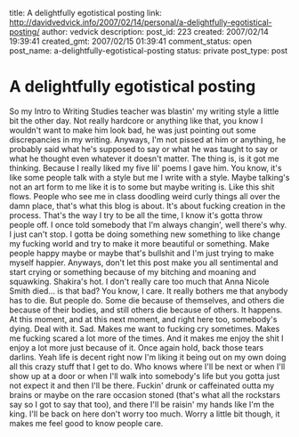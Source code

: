 title: A delightfully egotistical posting
link: http://davidvedvick.info/2007/02/14/personal/a-delightfully-egotistical-posting/
author: vedvick
description: 
post_id: 223
created: 2007/02/14 19:39:41
created_gmt: 2007/02/15 01:39:41
comment_status: open
post_name: a-delightfully-egotistical-posting
status: private
post_type: post

# A delightfully egotistical posting

So my Intro to Writing Studies teacher was blastin' my writing style a little bit the other day. Not really hardcore or anything like that, you know I wouldn't want to make him look bad, he was just pointing out some discrepancies in my writing. Anyways, I'm not pissed at him or anything, he probably said what he's supposed to say or what he was taught to say or what he thought even whatever it doesn't matter. The thing is, is it got me thinking. Because I really liked my five lil' poems I gave him. You know, it's like some people talk with a style but me I write with a style. Maybe talking's not an art form to me like it is to some but maybe writing is. Like this shit flows. People who see me in class doodling weird curly things all over the damn place, that's what this blog is about. It's about fucking creation in the process. That's the way I try to be all the time, I know it's gotta throw people off. I once told somebody that I'm always changin', well there's why. I just can't stop. I gotta be doing something new something to like change my fucking world and try to make it more beautiful or something. Make people happy maybe or maybe that's bullshit and I'm just trying to make myself happier. Anyways, don't let this post make you all sentimental and start crying or something because of my bitching and moaning and squawking. Shakira's hot. I don't really care too much that Anna Nicole Smith died... is that bad? You know, I care. It really bothers me that anybody has to die. But people do. Some die because of themselves, and others die because of their bodies, and still others die because of others. It happens. At this moment, and at this next moment, and right here too, somebody's dying. Deal with it. Sad. Makes me want to fucking cry sometimes. Makes me fucking scared a lot more of the times. And it makes me enjoy the shit I enjoy a lot more just because of it. Once again hold, back those tears darlins. Yeah life is decent right now I'm liking it being out on my own doing all this crazy stuff that I get to do. Who knows where I'll be next or when I'll show up at a door or when I'll walk into somebody's life but you gotta just not expect it and then I'll be there. Fuckin' drunk or caffeinated outta my brains or maybe on the rare occasion stoned (that's what all the rockstars say so I got to say that too), and there I'll be raisin' my hands like I'm the king. I'll be back on here don't worry too much. Worry a little bit though, it makes me feel good to know people care.